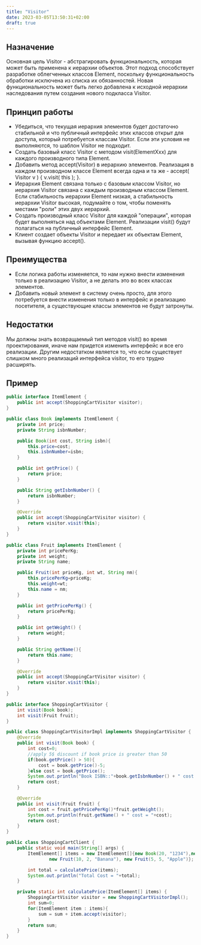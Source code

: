 ```yaml
---
title: "Visitor"
date: 2023-03-05T13:50:31+02:00
draft: true
---
```


## Назначение

Основная цель Visitor - абстрагировать функциональность, которая может быть применена к иерархии объектов. Этот подход способствует разработке облегченных классов Element, поскольку функциональность обработки исключена из списка их обязанностей. Новая функциональность может быть легко добавлена к исходной иерархии наследования путем создания нового подкласса Visitor.

## Принцип работы

-   Убедиться, что текущая иерархия элементов будет достаточно стабильной и что публичный интерфейс этих классов открыт для доступа, который потребуется классам Visitor. Если эти условия не выполняются, то шаблон Visitor не подходит.
-   Создать базовый класс Visitor с методом visit(ElementXxx) для каждого производного типа Element.
-   Добавить метод accept(Visitor) в иерархию элементов. Реализация в каждом производном классе Element всегда одна и та же - accept( Visitor v ) { v.visit( this ); }.
-   Иерархия Element связана только с базовым классом Visitor, но иерархия Visitor связана с каждым производным классом Element. Если стабильность иерархии Element низкая, а стабильность иерархии Visitor высокая, подумайте о том, чтобы поменять местами "роли" этих двух иерархий.
-   Создать производный класс Visitor для каждой "операции", которая будет выполняться над объектами Element. Реализации visit() будут полагаться на публичный интерфейс Element.
-   Клиент создает объекты Visitor и передает их объектам Element, вызывая функцию accept().

## Преимущества

-   Если логика работы изменяется, то нам нужно внести изменения только в реализацию Visitor, а не делать это во всех классах элементов.
-   Добавить новый элемент в систему очень просто, для этого потребуется внести изменения только в интерфейс и реализацию посетителя, а существующие классы элементов не будут затронуты.

## Недостатки

Мы должны знать возвращаемый тип методов visit() во время проектирования, иначе нам придется изменить интерфейс и все его реализации. Другим недостатком является то, что если существует слишком много реализаций интерфейса visitor, то его трудно расширять.

## Пример

```java
public interface ItemElement {
	public int accept(ShoppingCartVisitor visitor);
}

public class Book implements ItemElement {
	private int price;
	private String isbnNumber;

	public Book(int cost, String isbn){
		this.price=cost;
		this.isbnNumber=isbn;
	}

	public int getPrice() {
		return price;
	}

	public String getIsbnNumber() {
		return isbnNumber;
	}

	@Override
	public int accept(ShoppingCartVisitor visitor) {
		return visitor.visit(this);
	}
}

public class Fruit implements ItemElement {
	private int pricePerKg;
	private int weight;
	private String name;

	public Fruit(int priceKg, int wt, String nm){
		this.pricePerKg=priceKg;
		this.weight=wt;
		this.name = nm;
	}

	public int getPricePerKg() {
		return pricePerKg;
	}

	public int getWeight() {
		return weight;
	}

	public String getName(){
		return this.name;
	}

	@Override
	public int accept(ShoppingCartVisitor visitor) {
		return visitor.visit(this);
	}
}

public interface ShoppingCartVisitor {
	int visit(Book book);
	int visit(Fruit fruit);
}

public class ShoppingCartVisitorImpl implements ShoppingCartVisitor {
	@Override
	public int visit(Book book) {
		int cost=0;
		//apply 5$ discount if book price is greater than 50
		if(book.getPrice() > 50){
			cost = book.getPrice()-5;
		}else cost = book.getPrice();
		System.out.println("Book ISBN::"+book.getIsbnNumber() + " cost ="+cost);
		return cost;
	}

	@Override
	public int visit(Fruit fruit) {
		int cost = fruit.getPricePerKg()*fruit.getWeight();
		System.out.println(fruit.getName() + " cost = "+cost);
		return cost;
	}
}

public class ShoppingCartClient {
	public static void main(String[] args) {
		ItemElement[] items = new ItemElement[]{new Book(20, "1234"),new Book(100, "5678"),
				new Fruit(10, 2, "Banana"), new Fruit(5, 5, "Apple")};

		int total = calculatePrice(items);
		System.out.println("Total Cost = "+total);
	}

	private static int calculatePrice(ItemElement[] items) {
		ShoppingCartVisitor visitor = new ShoppingCartVisitorImpl();
		int sum=0;
		for(ItemElement item : items){
			sum = sum + item.accept(visitor);
		}
		return sum;
	}
}
```
